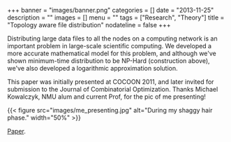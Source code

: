 +++
banner = "images/banner.png"
categories = []
date = "2013-11-25"
description = ""
images = []
menu = ""
tags = ["Research", "Theory"]
title = "Topology aware file distribution"
nodateline = false 
+++


Distributing large data files to all the nodes on a computing network is an important problem in large-scale scientific computing. We developed a more accurate mathematical model for this problem, and although we've shown minimum-time distribution to be NP-Hard (construction above), we've also developed a logarithmic approximation solution. 

This paper was initially presented at COCOON 2011, and later invited for submission to the Journal of Combinatorial Optimization. Thanks Michael Kowalczyk, NMU alum and current Prof, for the pic of me presenting!



{{< figure src="images/me_presenting.jpg" alt="During my shaggy hair phase." width="50%" >}}



[Paper](https://link.springer.com/article/10.1007/s10878-011-9430-2).



